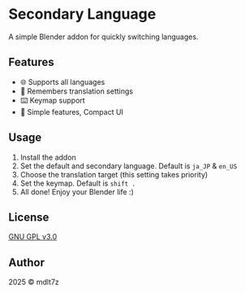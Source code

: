 # Secondary Language

A simple Blender addon for quickly switching languages.

## Features

- 🌐 Supports all languages
- 💾 Remembers translation settings
- ⌨️ Keymap support
- 🧩 Simple features, Compact UI

## Usage

1. Install the addon
2. Set the default and secondary language. Default is `ja_JP` & `en_US`
3. Choose the translation target (this setting takes priority)
4. Set the keymap. Default is `shift .`
5. All done! Enjoy your Blender life :)

## License

[GNU GPL v3.0](./LICENSE)

## Author

2025 © mdlt7z
